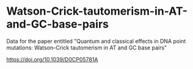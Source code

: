 # Watson-Crick-tautomerism-in-AT-and-GC-base-pairs

Data for the paper entitled "Quantum and classical effects in DNA point mutations: Watson–Crick tautomerism in AT and GC base pairs"

https://doi.org/10.1039/D0CP05781A
